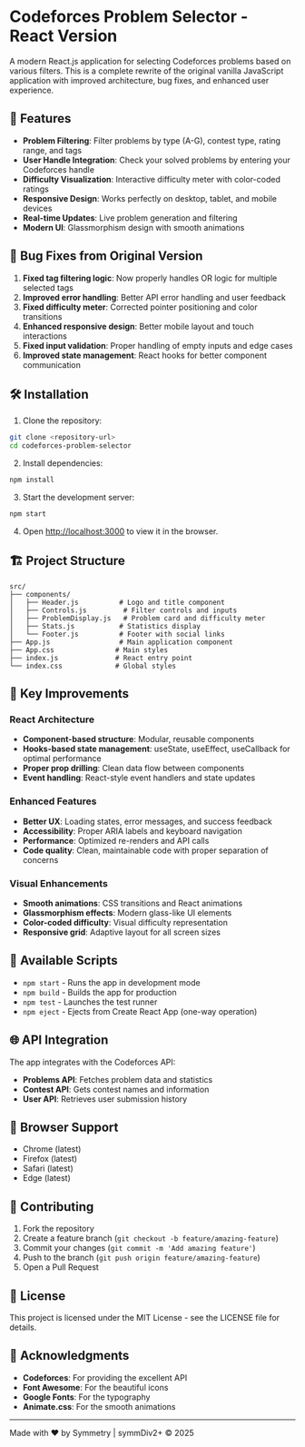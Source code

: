 # Codeforces Problem Selector - React Version

A modern React.js application for selecting Codeforces problems based on various filters. This is a complete rewrite of the original vanilla JavaScript application with improved architecture, bug fixes, and enhanced user experience.

## 🚀 Features

- **Problem Filtering**: Filter problems by type (A-G), contest type, rating range, and tags
- **User Handle Integration**: Check your solved problems by entering your Codeforces handle
- **Difficulty Visualization**: Interactive difficulty meter with color-coded ratings
- **Responsive Design**: Works perfectly on desktop, tablet, and mobile devices
- **Real-time Updates**: Live problem generation and filtering
- **Modern UI**: Glassmorphism design with smooth animations

## 🐛 Bug Fixes from Original Version

1. **Fixed tag filtering logic**: Now properly handles OR logic for multiple selected tags
2. **Improved error handling**: Better API error handling and user feedback
3. **Fixed difficulty meter**: Corrected pointer positioning and color transitions
4. **Enhanced responsive design**: Better mobile layout and touch interactions
5. **Fixed input validation**: Proper handling of empty inputs and edge cases
6. **Improved state management**: React hooks for better component communication

## 🛠️ Installation

1. Clone the repository:
```bash
git clone <repository-url>
cd codeforces-problem-selector
```

2. Install dependencies:
```bash
npm install
```

3. Start the development server:
```bash
npm start
```

4. Open [http://localhost:3000](http://localhost:3000) to view it in the browser.

## 🏗️ Project Structure

```
src/
├── components/
│   ├── Header.js          # Logo and title component
│   ├── Controls.js         # Filter controls and inputs
│   ├── ProblemDisplay.js   # Problem card and difficulty meter
│   ├── Stats.js           # Statistics display
│   └── Footer.js          # Footer with social links
├── App.js                 # Main application component
├── App.css               # Main styles
├── index.js              # React entry point
└── index.css             # Global styles
```

## 🎨 Key Improvements

### React Architecture
- **Component-based structure**: Modular, reusable components
- **Hooks-based state management**: useState, useEffect, useCallback for optimal performance
- **Proper prop drilling**: Clean data flow between components
- **Event handling**: React-style event handlers and state updates

### Enhanced Features
- **Better UX**: Loading states, error messages, and success feedback
- **Accessibility**: Proper ARIA labels and keyboard navigation
- **Performance**: Optimized re-renders and API calls
- **Code quality**: Clean, maintainable code with proper separation of concerns

### Visual Enhancements
- **Smooth animations**: CSS transitions and React animations
- **Glassmorphism effects**: Modern glass-like UI elements
- **Color-coded difficulty**: Visual difficulty representation
- **Responsive grid**: Adaptive layout for all screen sizes

## 🔧 Available Scripts

- `npm start` - Runs the app in development mode
- `npm build` - Builds the app for production
- `npm test` - Launches the test runner
- `npm eject` - Ejects from Create React App (one-way operation)

## 🌐 API Integration

The app integrates with the Codeforces API:
- **Problems API**: Fetches problem data and statistics
- **Contest API**: Gets contest names and information
- **User API**: Retrieves user submission history

## 📱 Browser Support

- Chrome (latest)
- Firefox (latest)
- Safari (latest)
- Edge (latest)

## 🤝 Contributing

1. Fork the repository
2. Create a feature branch (`git checkout -b feature/amazing-feature`)
3. Commit your changes (`git commit -m 'Add amazing feature'`)
4. Push to the branch (`git push origin feature/amazing-feature`)
5. Open a Pull Request

## 📄 License

This project is licensed under the MIT License - see the LICENSE file for details.

## 🙏 Acknowledgments

- **Codeforces**: For providing the excellent API
- **Font Awesome**: For the beautiful icons
- **Google Fonts**: For the typography
- **Animate.css**: For the smooth animations

---

Made with ❤️ by Symmetry | symmDiv2+ © 2025
